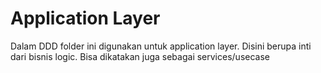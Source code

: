 # Application Layer
Dalam DDD folder ini digunakan untuk application layer. Disini berupa inti dari bisnis logic. Bisa dikatakan juga sebagai services/usecase